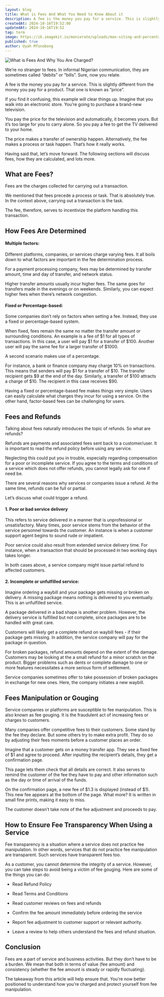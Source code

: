 ```yaml
---
layout: blog
title: What is Fees And What You Need to Know About it
description: A fee is the money you pay for a service. This is slightly different from the money you pay for a product. That one is known as “price”.
createdAt: 2024-10-16T19:52:00
updatedAt: 2024-10-16T19:52
tag: term
image: https://ik.imagekit.io/monierate/uploads/man-siting-and-percentage.jpg?updatedAt=1729107521676
published: true
author: Uyah Mfonobong
---
```

![What is Fees And Why You Are Charged?](https://ik.imagekit.io/monierate/uploads/man-siting-and-percentage.jpg?updatedAt=1729107521676)

We’re no stranger to fees. In informal Nigerian communication, they are sometimes called “debits” or “bills”. Sure, now you relate.

A fee is the money you pay for a service. This is slightly different from the money you pay for a product. That one is known as “price”.

If you find it confusing, this example will clear things up. Imagine that you walk into an electronic store. You’re going to purchase a brand-new television.
  
You pay the price for the television and automatically, it becomes yours. But it’s too large for you to carry alone. So you pay a fee to get the TV delivered to your home.

The price makes a transfer of ownership happen. Alternatively, the fee makes a process or task happen. That’s how it really works.

Having said that, let’s move forward. The following sections will discuss fees, how they are calculated, and lots more.

## What are Fees?

Fees are the charges collected for carrying out a transaction.

We mentioned that fees precede a process or task. That is absolutely true. In the context above, carrying out a transaction is the task.

The fee, therefore, serves to incentivize the platform handling this transaction.

## How Fees Are Determined

#### Multiple factors:

Different platforms, companies, or services charge varying fees. It all boils down to what factors are important in the fee determination process.

For a payment processing company, fees may be determined by transfer amount, time and day of transfer, and network status.

Higher transfer amounts usually incur higher fees. The same goes for transfers made in the evenings or on weekends. Similarly, you can expect higher fees when there’s network congestion.

#### Fixed or Percentage-based:

Some companies don’t rely on factors when setting a fee. Instead, they use a fixed or percentage-based system.

When fixed, fees remain the same no matter the transfer amount or surrounding conditions. An example is a fee of $1 for all types of transactions. In this case, a user will pay $1 for a transfer of $100. Another user will pay the same fee for a larger transfer of $1000.

A second scenario makes use of a percentage.

For instance, a bank or finance company may charge 10% on transactions. This means that senders will pay $1 for a transfer of $10. The transfer recipient gets $9 at the end of the day. Similarly, a transfer of $100 attracts a charge of $10. The recipient in this case receives $90.

Having a fixed or percentage-based fee makes things very simple. Users can easily calculate what charges they incur for using a service. On the other hand, factor-based fees can be challenging for users.

## Fees and Refunds

Talking about fees naturally introduces the topic of refunds. So what are refunds?

Refunds are payments and associated fees sent back to a customer/user. It is important to read the refund policy before using any service.

Neglecting this could put you in trouble, especially regarding compensation for a poor or incomplete service. If you agree to the terms and conditions of a service which does not offer refunds, you cannot legally ask for one if need be.

There are several reasons why services or companies issue a refund. At the same time, refunds can be full or partial.

Let’s discuss what could trigger a refund.

#### 1. Poor or bad service delivery

This refers to service delivered in a manner that is unprofessional or unsatisfactory. Many times, poor service stems from the behavior of the service personnel towards the customer. An instance is when a customer support agent begins to sound rude or impatient.

Poor service could also result from extended service delivery time. For instance, when a transaction that should be processed in two working days takes longer.

In both cases above, a service company might issue partial refund to affected customers.

#### 2. Incomplete or unfulfilled service:

Imagine ordering a waybill and your package gets missing or broken on delivery. A missing package means nothing is delivered to you eventually. This is an unfulfilled service.

A package delivered in a bad shape is another problem. However, the delivery service is fulfilled but not complete, since packages are to be handled with great care.

Customers will likely get a complete refund on waybill fees - if their package gets missing. In addition, the service company will pay for the package in question.

For broken packages, refund amounts depend on the extent of the damage. Customers may be looking at the a small refund for a minor scratch on the product. Bigger problems such as dents or complete damage to one or more features necessitates a more serious form of settlement.

Service companies sometimes offer to take possession of broken packages in exchange for new ones. Here, the company initiates a new waybill.

## Fees Manipulation or Gouging

Service companies or platforms are susceptible to fee manipulation. This is also known as fee gouging. It is the fraudulent act of increasing fees or charges to customers.

Many companies offer competitive fees to their customers. Some stand by the fee they declare. But some others try to make extra profit. They do so by adjusting their fees moments before a customer places an order.

Imagine that a customer gets on a money transfer app. They see a fixed fee of $1 and agree to proceed. After inputting the recipient’s details, they get a confirmation page.

This page lets them check that all details are correct. It also serves to remind the customer of the fee they have to pay and other information such as the day or time of arrival of the funds.

On the confirmation page, a new fee of $1.3 is displayed (instead of $1). This new fee appears at the bottom of the page. What more? It is written in small fine prints, making it easy to miss.

The customer doesn’t take note of the fee adjustment and proceeds to pay.

## How to Ensure Fee Transparency When Using a Service

Fee transparency is a situation where a service does not practice fee manipulation. In other words, services that do not practice fee manipulation are transparent. Such services have transparent fees too.

As a customer, you cannot determine the integrity of a service. However, you can take steps to avoid being a victim of fee gouging. Here are some of the things you can do:

-   Read Refund Policy

-   Read Terms and Conditions    

-   Read customer reviews on fees and refunds

-   Confirm the fee amount immediately before ordering the service

-   Report fee adjustment to customer support or relevant authority.

-   Leave a review to help others understand the fees and refund situation.

## Conclusion

Fees are a part of service and business activities. But they don’t have to be a burden. We mean that both in terms of value (fee amount) and consistency (whether the fee amount is steady or rapidly fluctuating).

The takeaway from this article will help ensure that. You’re now better positioned to understand how you’re charged and protect yourself from fee manipulation.
